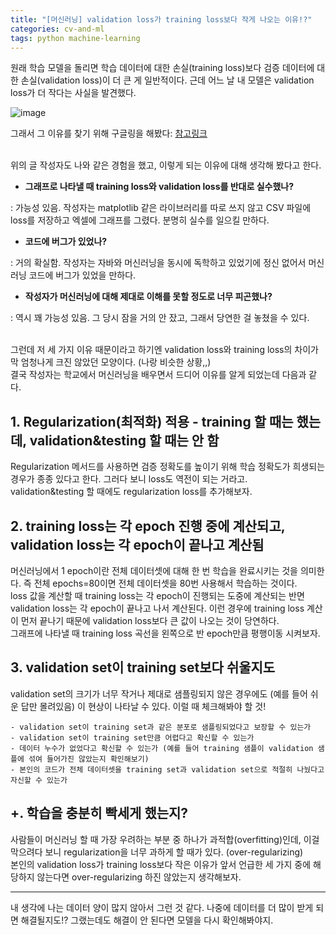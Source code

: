 ```yaml
---
title: "[머신러닝] validation loss가 training loss보다 작게 나오는 이유!?"
categories: cv-and-ml
tags: python machine-learning
---
```


원래 학습 모델을 돌리면 학습 데이터에 대한 손실(training loss)보다 검증 데이터에 대한 손실(validation loss)이 더 큰 게 일반적이다. 근데 어느 날 내 모델은 validation loss가 더 작다는 사실을 발견했다.

![image](https://user-images.githubusercontent.com/40985307/131801703-5c7eb604-88de-4ee7-ae37-65035afcedaf.png)



그래서 그 이유를 찾기 위해 구글링을 해봤다: [참고링크](https://www.pyimagesearch.com/2019/10/14/why-is-my-validation-loss-lower-than-my-training-loss/)

<br>
위의 글 작성자도 나와 같은 경험을 했고, 이렇게 되는 이유에 대해 생각해 봤다고 한다.
<br>



- **그래프로 나타낼 때 training loss와 validation loss를 반대로 실수했나?**

: 가능성 있음. 작성자는 matplotlib 같은 라이브러리를 따로 쓰지 않고 CSV 파일에 loss를 저장하고 엑셀에 그래프를 그렸다. 분명히 실수를 일으킬 만하다.

- **코드에 버그가 있었나?**

: 거의 확실함. 작성자는 자바와 머신러닝을 동시에 독학하고 있었기에 정신 없어서 머신러닝 코드에 버그가 있었을 만하다.

- **작성자가 머신러닝에 대해 제대로 이해를 못할 정도로 너무 피곤했나?**

: 역시 꽤 가능성 있음. 그 당시 잠을 거의 안 잤고, 그래서 당연한 걸 놓쳤을 수 있다.


<br>
그런데 저 세 가지 이유 때문이라고 하기엔 validation loss와 training loss의 차이가 막 엄청나게 크진 않았던 모양이다. (나랑 비슷한 상황,,)<br>
결국 작성자는 학교에서 머신러닝을 배우면서 드디어 이유를 알게 되었는데 다음과 같다.<br>



## 1. Regularization(최적화) 적용 - training 할 때는 했는데, validation&testing 할 때는 안 함

Regularization 메서드를 사용하면 검증 정확도를 높이기 위해 학습 정확도가 희생되는 경우가 종종 있다고 한다. 그러다 보니 loss도 역전이 되는 거라고.<br>
validation&testing 할 때에도 regularization loss를 추가해보자.


## 2. training loss는 각 epoch 진행 중에 계산되고, validation loss는 각 epoch이 끝나고 계산됨

머신러닝에서 1 epoch이란 전체 데이터셋에 대해 한 번 학습을 완료시키는 것을 의미한다. 즉 전체 epochs=80이면 전체 데이터셋을 80번 사용해서 학습하는 것이다.<br>
loss 값을 계산할 때 training loss는 각 epoch이 진행되는 도중에 계산되는 반면 validation loss는 각 epoch이 끝나고 나서 계산된다. 이런 경우에 training loss 계산이 먼저 끝나기 때문에 validation loss보다 큰 값이 나오는 것이 당연하다.<br>
그래프에 나타낼 때 training loss 곡선을 왼쪽으로 반 epoch만큼 평행이동 시켜보자.


## 3. validation set이 training set보다 쉬울지도

validation set의 크기가 너무 작거나 제대로 샘플링되지 않은 경우에도 (예를 들어 쉬운 답만 몰려있음) 이 현상이 나타날 수 있다. 이럴 때 체크해봐야 할 것!

```
- validation set이 training set과 같은 분포로 샘플링되었다고 보장할 수 있는가
- validation set이 training set만큼 어렵다고 확신할 수 있는가
- 데이터 누수가 없었다고 확신할 수 있는가 (예를 들어 training 샘플이 validation 샘플에 섞여 들어가진 않았는지 확인해보기)
- 본인의 코드가 전체 데이터셋을 training set과 validation set으로 적절히 나눴다고 자신할 수 있는가
```



## +. 학습을 충분히 빡세게 했는지?

사람들이 머신러닝 할 때 가장 우려하는 부분 중 하나가 과적합(overfitting)인데, 이걸 막으려다 보니 regularization을 너무 과하게 할 때가 있다. (over-regularizing)<br>
본인의 validation loss가 training loss보다 작은 이유가 앞서 언급한 세 가지 중에 해당하지 않는다면 over-regularizing 하진 않았는지 생각해보자.


---

내 생각에 나는 데이터 양이 많지 않아서 그런 것 같다. 나중에 데이터를 더 많이 받게 되면 해결될지도!? 그랬는데도 해결이 안 된다면 모델을 다시 확인해봐야지.
